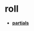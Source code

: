 <!-- generated by markdown-notes-tree -->

# roll

<!-- optional markdown-notes-tree directory description starts here -->

<!-- optional markdown-notes-tree directory description ends here -->

- [**partials**](partials)
